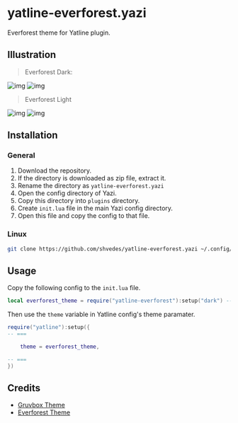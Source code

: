 # yatline-everforest.yazi
Everforest theme for Yatline plugin.

## Illustration
> Everforest Dark:

![img](https://github.com/user-attachments/assets/b1162045-e60f-493f-b90f-f02b86c991f5)
![img](https://github.com/user-attachments/assets/16835e2f-03e4-42c1-a12a-62da923a7654)

> Everforest Light

![img](https://github.com/user-attachments/assets/f1c6acee-b806-46e0-a1e7-ffd6eb4df3cc)
![img](https://github.com/user-attachments/assets/1d2577ff-755e-48b0-9775-5f91b7f9b8cb)

## Installation

### General
1) Download the repository.
2) If the directory is downloaded as zip file, extract it.
3) Rename the directory as `yatline-everforest.yazi`
4) Open the config directory of Yazi.
5) Copy this directory into `plugins` directory.
6) Create `init.lua` file in the main Yazi config directory.
7) Open this file and copy the config to that file.

### Linux
``` bash
git clone https://github.com/shvedes/yatline-everforest.yazi ~/.config/yazi/plugins/yatline-everforest.yazi
```

## Usage
Copy the following config to the `init.lua` file.
``` lua
local everforest_theme = require("yatline-everforest"):setup("dark") -- or "light"
```
Then use the `theme` variable in Yatline config's theme paramater.
``` lua
require("yatline"):setup({
-- ===

	theme = everforest_theme,

-- ===
})
```

## Credits
- [Gruvbox Theme](https://github.com/morhetz/gruvbox)
- [Everforest Theme](https://github.com/sainnhe/everforest)
